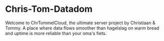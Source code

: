 # Chris-Tom-Datadom
Welcome to ChrTommelCloud, the ultimate server project by Christiaan &amp; Tommy. A place where data flows smoother than hagelslag on warm bread and uptime is more reliable than your oma's fiets.
